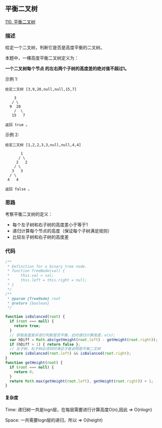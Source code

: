 ## 平衡二叉树

[110. 平衡二叉树](https://leetcode-cn.com/problems/balanced-binary-tree/)

### 描述

给定一个二叉树，判断它是否是高度平衡的二叉树。

本题中，一棵高度平衡二叉树定义为：

**一个二叉树每个节点 的左右两个子树的高度差的绝对值不超过1。**

示例 1:

```
给定二叉树 [3,9,20,null,null,15,7]

    3
   / \
  9  20
    /  \
   15   7

返回 true 。
```

示例 2:

```
给定二叉树 [1,2,2,3,3,null,null,4,4]

       1
      / \
     2   2
    / \
   3   3
  / \
 4   4

返回 false 。
```

### 思路

考察平衡二叉树的定义：
  - 每个左子树和右子树的高度差小于等于1
  - 递归计算每个节点的高度（保证每个子树满足规则）
  - 比较左子树和右子树的高度差

### 代码

```js
/**
 * Definition for a binary tree node.
 * function TreeNode(val) {
 *     this.val = val;
 *     this.left = this.right = null;
 * }
 */
/**
 * @param {TreeNode} root
 * @return {boolean}
 */

function isBalanced(root) {
  if (root === null) {
    return true;
  }
  // 获取高度差并进行判断是否平衡，此时递归计算高度，o(n);
  var hDiff = Math.abs(getHeight(root.left) - getHeight(root.right));
  if (hDiff > 1) { return false };
  // 左子树、右子树必须同时满足才能说明是平衡二叉树
  return isBalanced(root.left) && isBalanced(root.right);
}
function getHeight(root) {
  if (root === null) {
    return 0;
  }
  return Math.max(getHeight(root.left), getHeight(root.right)) + 1;
}

```

#### 复杂度

Time: 递归树一共是logn层，在每层需要进行计算高度O(n),因此 => O(nlogn)

Space: 一共需要logn层的递归，所以 => O(height)
